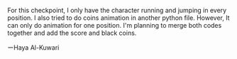 <p>For this checkpoint, I only have the character running and jumping in every position. I also tried to do coins animation in another python file. However, It can only do animation for one position. I'm planning to merge both codes together and add the score and black coins.<p>
ーHaya Al-Kuwari
